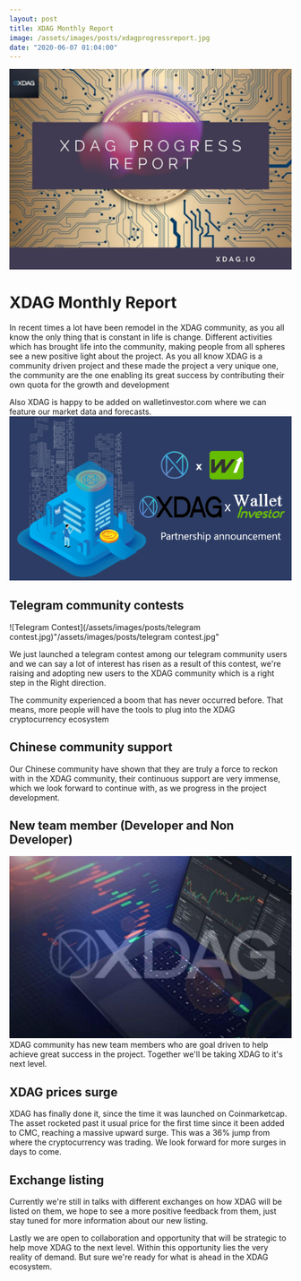 ```yaml
---
layout: post
title: XDAG Monthly Report
image: /assets/images/posts/xdagprogressreport.jpg
date: "2020-06-07 01:04:00"
---
```


![Progress Report Image](/assets/images/posts/xdagprogressreport.jpg)


# XDAG Monthly Report

In recent times a lot have been remodel in the XDAG community, as you all know the only thing that is constant in life is change. 
Different activities which has brought life into the community, making people from all spheres see a new positive light about the project. 
As you all know XDAG is a community driven project and these made the project a very unique one, the community are the one enabling its great success by contributing their own quota for the growth and development

Also XDAG is happy to be added on walletinvestor.com where we can feature our market data and forecasts.
![Wallet Investor](/assets/images/posts/walletinvestor.png)

## Telegram community contests 
![Telegram Contest](/assets/images/posts/telegram contest.jpg)"/assets/images/posts/telegram contest.jpg"

We just launched a telegram contest among our telegram community users and we can say a lot of interest has risen as a result of this contest, we're raising and adopting new users to the XDAG community which is a right step in the Right direction. 

The community experienced a boom that has never occurred before. That means, more people will have the tools to plug into the XDAG cryptocurrency ecosystem

## Chinese community support
Our Chinese community have shown that they are truly a force to reckon with in the XDAG community, their continuous support are very immense, which we look forward to continue with, as we progress in the project development.

## New team member (Developer and Non Developer) 
![XDAG Laptop](/assets/images/posts/xdaglaptop.jpg)
XDAG community has new team members who are goal driven to help achieve great success in the project. Together we'll be taking XDAG to it's next level.

## XDAG prices surge
XDAG has finally done it, since the time it was launched on Coinmarketcap. The asset rocketed past it usual price for the first time since it been added to CMC, reaching a massive upward surge. 
This was a 36% jump from where the cryptocurrency was trading. We look forward for more surges in days to come.

## Exchange listing

Currently we're still in talks with different exchanges on how XDAG will be listed on them, we hope to see a more positive feedback from them, just stay tuned for more information about our new listing.

Lastly we are open to collaboration and opportunity that will be strategic to help move XDAG to the next level. Within this opportunity lies the very reality of demand. But sure we're ready for what is ahead in the XDAG ecosystem.
